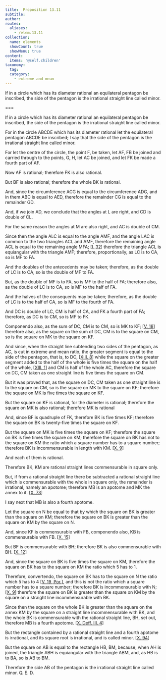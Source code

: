 ```yaml
---
title:  Proposition 13.11
subtitle: 
author:
routes:
  aliases:
    - /elem.13.11
collection:
  name: elements
  showCount: true
  showMenu: true
content:
  items: '@self.children'
taxonomy:
  tag:
  category:
    - extreme and mean
---
```


<p><hi rend="ital">If in a circle which has its diameter rational an equilateral pentagon be inscribed</hi>, <hi rend="ital">the side of the pentagon is the irrational straight line called minor.</hi>
      </p>

===

<p><span class="ital">If in a circle which has its diameter rational an equilateral pentagon be inscribed</span>, <span class="ital">the side of the pentagon is the irrational straight line called minor.</span>
      </p>

<p>For in the circle <span class="ital">ABCDE</span> which has its diameter rational let the equilateral pentagon <span class="ital">ABCDE</span> be inscribed; I say that the side of the pentagon is the irrational straight line called minor. </p>

<p>For let the centre of the circle, the point <span class="ital">F</span>, be taken, let <span class="ital">AF</span>, <span class="ital">FB</span> be joined and carried through to the points, <span class="ital">G</span>, <span class="ital">H</span>, let <span class="ital">AC</span> be joined, and let <span class="ital">FK</span> be made a fourth part of <span class="ital">AF</span>. </p>

<p>Now <span class="ital">AF</span> is rational; therefore <span class="ital">FK</span> is also rational. </p>

<p>But <span class="ital">BF</span> is also rational; therefore the whole <span class="ital">BK</span> is rational. </p>

<p>And, since the circumference <span class="ital">ACG</span> is equal to the circumference <span class="ital">ADG</span>, and in them <span class="ital">ABC</span> is equal to <span class="ital">AED</span>, therefore the remainder <span class="ital">CG</span> is equal to the remainder <span class="ital">GD</span>. <pb n="462"/></p>

<p>And, if we join <span class="ital">AD</span>, we conclude that the angles at <span class="ital">L</span> are right, and <span class="ital">CD</span> is double of <span class="ital">CL</span>. </p>

<p>For the same reason the angles at <span class="ital">M</span> are also right, and <span class="ital">AC</span> is double of <span class="ital">CM</span>. 
      </p>

<p>Since then the angle <span class="ital">ALC</span> is equal to the angle <span class="ital">AMF</span>, and the angle <span class="ital">LAC</span> is common to the two triangles <span class="ital">ACL</span> and <span class="ital">AMF</span>, therefore the remaining angle <span class="ital">ACL</span> is equal to the remaining angle <span class="ital">MFA</span>; [<a href="/elem.1.32">I. 32</a>] therefore the triangle <span class="ital">ACL</span> is equiangular with the triangle <span class="ital">AMF</span>; therefore, proportionally, as <span class="ital">LC</span> is to <span class="ital">CA</span>, so is <span class="ital">MF</span> to <span class="ital">FA</span>. </p>

<p>And the doubles of the antecedents may be taken; therefore, as the double of <span class="ital">LC</span> is to <span class="ital">CA</span>, so is the double of <span class="ital">MF</span> to <span class="ital">FA</span>. </p>

<p>But, as the double of <span class="ital">MF</span> is to <span class="ital">FA</span>, so is <span class="ital">MF</span> to the half of <span class="ital">FA</span>; therefore also, as the double of <span class="ital">LC</span> is to <span class="ital">CA</span>, so is <span class="ital">MF</span> to the half of <span class="ital">FA</span>. </p>

<p>And the halves of the consequents may be taken; therefore, as the double of <span class="ital">LC</span> is to the half of <span class="ital">CA</span>, so is <span class="ital">MF</span> to the fourth of <span class="ital">FA</span>. <pb n="463"/></p>

<p>And <span class="ital">DC</span> is double of <span class="ital">LC</span>, <span class="ital">CM</span> is half of <span class="ital">CA</span>, and <span class="ital">FK</span> a fourth part of <span class="ital">FA</span>; therefore, as <span class="ital">DC</span> is to <span class="ital">CM</span>, so is <span class="ital">MF</span> to <span class="ital">FK</span>. </p>

<p><foreign lang="la">Componendo</foreign> also, as the sum of <span class="ital">DC</span>, <span class="ital">CM</span> is to <span class="ital">CM</span>, so is <span class="ital">MK</span> to <span class="ital">KF</span>; [<a href="/elem.5.18">V. 18</a>] therefore also, as the square on the sum of <span class="ital">DC</span>, <span class="ital">CM</span> is to the square on <span class="ital">CM</span>, so is the square on <span class="ital">MK</span> to the square on <span class="ital">KF</span>. </p>

<p>And since, when the straight line subtending two sides of the pentagon, as <span class="ital">AC</span>, is cut in extreme and mean ratio, the greater segment is equal to the side of the pentagon, that is, to <span class="ital">DC</span>, [<a href="/elem.13.8">XIII. 8</a>] while the square on the greater segment added to the half of the whole is five times the square on the half of the whole, [<a href="/elem.13.1">XIII. 1</a>] and <span class="ital">CM</span> is half of the whole <span class="ital">AC</span>, therefore the square on <span class="ital">DC</span>, <span class="ital">CM</span> taken as one straight line is five times the square on <span class="ital">CM</span>. </p>

<p>But it was proved that, as the square on <span class="ital">DC</span>, <span class="ital">CM</span> taken as one straight line is to the square on <span class="ital">CM</span>, so is the square on <span class="ital">MK</span> to the square on <span class="ital">KF</span>; therefore the square on <span class="ital">MK</span> is five times the square on <span class="ital">KF</span>. </p>

<p>But the square on <span class="ital">KF</span> is rational, for the diameter is rational; therefore the square on <span class="ital">MK</span> is also rational; therefore <span class="ital">MK</span> is rational </p>

<p>And, since <span class="ital">BF</span> is quadruple of <span class="ital">FK</span>, therefore <span class="ital">BK</span> is five times <span class="ital">KF</span>; therefore the square on <span class="ital">BK</span> is twenty-five times the square on <span class="ital">KF</span>. </p>

<p>But the square on <span class="ital">MK</span> is five times the square on <span class="ital">KF</span>; therefore the square on <span class="ital">BK</span> is five times the square on <span class="ital">KM</span>; therefore the square on <span class="ital">BK</span> has not to the square on <span class="ital">KM</span> the ratio which a square number has to a square number; therefore <span class="ital">BK</span> is incommensurable in length with <span class="ital">KM</span>. [<a href="/elem.10.9">X. 9</a>] </p>

<p>And each of them is rational. </p>

<p>Therefore <span class="ital">BK</span>, <span class="ital">KM</span> are rational straight lines commensurable in square only. <pb n="464"/></p>

<p>But, if from a rational straight line there be subtracted a rational straight line which is commensurable with the whole in square only, the remainder is irrational, namely an apotome; therefore <span class="ital">MB</span> is an apotome and <span class="ital">MK</span> the annex to it. [<a href="/elem.10.73">X. 73</a>] </p>

<p>I say next that <span class="ital">MB</span> is also a fourth apotome. </p>

<p>Let the square on <span class="ital">N</span> be equal to that by which the square on <span class="ital">BK</span> is greater than the square on <span class="ital">KM</span>; therefore the square on <span class="ital">BK</span> is greater than the square on <span class="ital">KM</span> by the square on <span class="ital">N</span>. </p>

<p>And, since <span class="ital">KF</span> is commensurable with <span class="ital">FB</span>, <foreign lang="la">componendo</foreign> also, <span class="ital">KB</span> is commensurable with <span class="ital">FB</span>. [<a href="/elem.10.15">X. 15</a>] </p>

<p>But <span class="ital">BF</span> is commensurable with <span class="ital">BH</span>; therefore <span class="ital">BK</span> is also commensurable with <span class="ital">BH</span>. [<a href="/elem.10.12">X. 12</a>] </p>

<p>And, since the square on <span class="ital">BK</span> is five times the square on <span class="ital">KM</span>, therefore the square on <span class="ital">BK</span> has to the square on <span class="ital">KM</span> the ratio which 5 has to 1. </p>

<p>Therefore, <foreign lang="la">convertendo</foreign>, the square on <span class="ital">BK</span> has to the square on <span class="ital">N</span> the ratio which 5 has to 4 [<a href="/elem.5.19.p.1">V. 19, Por.</a>], and this is not the ratio which a square number has to a square number; therefore <span class="ital">BK</span> is incommensurable with <span class="ital">N</span>; [<a href="/elem.10.9">X. 9</a>] therefore the square on <span class="ital">BK</span> is greater than the square on <span class="ital">KM</span> by the square on a straight line incommensurable with <span class="ital">BK</span>. </p>

<p>Since then the square on the whole <span class="ital">BK</span> is greater than the square on the annex <span class="ital">KM</span> by the square on a straight line incommensurable with <span class="ital">BK</span>, and the whole <span class="ital">BK</span> is commensurable with the rational straight line, <span class="ital">BH</span>, set out, therefore <span class="ital">MB</span> is a fourth apotome. [<a href="/elem.10.def.3.4">X. Deff. III. 4</a>] </p>

<p>But the rectangle contained by a rational straight line and a fourth apotome is irrational, and its square root is irrational, and is called minor. [<a href="/elem.10.94">X. 94</a>] </p>

<p>But the square on <span class="ital">AB</span> is equal to the rectangle <span class="ital">HB</span>, <span class="ital">BM</span>, because, when <span class="ital">AH</span> is joined, the triangle <span class="ital">ABH</span> is equiangular with the triangle <span class="ital">ABM</span>, and, as <span class="ital">HB</span> is to <span class="ital">BA</span>, so is <span class="ital">AB</span> to <span class="ital">BM</span>. <pb n="465"/></p>

<p>Therefore the side <span class="ital">AB</span> of the pentagon is the irrational straight line called minor. Q. E. D.</p>
